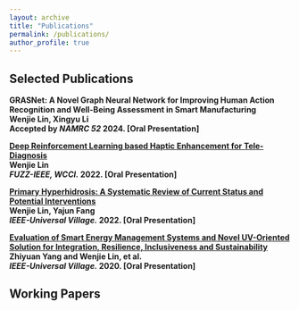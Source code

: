 ```yaml
---
layout: archive
title: "Publications"
permalink: /publications/
author_profile: true
---
```


## Selected Publications
<b>GRASNet: A Novel Graph Neural Network for Improving Human Action Recognition and Well-Being Assessment in Smart Manufacturing</b><br>
<b>Wenjie Lin, Xingyu Li<br>
Accepted by <i>NAMRC 52</i> <b>2024</b>. [Oral Presentation]

<b>[Deep Reinforcement Learning based Haptic Enhancement for Tele-Diagnosis](https://ieeexplore.ieee.org/abstract/document/9882866)</b><br>
<b>Wenjie Lin<br>
<i>FUZZ-IEEE, WCCI.</i> <b>2022</b>. [Oral Presentation]

<b>[Primary Hyperhidrosis: A Systematic Review of Current Status and Potential Interventions](https://ieeexplore.ieee.org/abstract/document/10185484)</b><br>
<b>Wenjie Lin, Yajun Fang<br>
<i>IEEE-Universal Village.</i> <b>2022</b>. [Oral Presentation]

<b>[Evaluation of Smart Energy Management Systems and Novel UV-Oriented Solution for Integration, Resilience, Inclusiveness and Sustainability](https://ieeexplore.ieee.org/abstract/document/9426217)</b><br>
Zhiyuan Yang and <b>Wenjie Lin</b>, et al.<br>
<i>IEEE-Universal Village.</i> <b>2020</b>. [Oral Presentation]

## Working Papers

